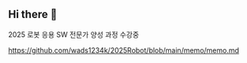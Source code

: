 ## Hi there 👋

2025 로봇 응용 SW 전문가 양성 과정 수강중 

https://github.com/wads1234k/2025Robot/blob/main/memo/memo.md


<!--
**wads1234k/wads1234k** is a ✨ _special_ ✨ repository because its `README.md` (this file) appears on your GitHub profile.

Here are some ideas to get you started:

- 🔭 I’m currently working on ...
- 🌱 I’m currently learning ...
- 👯 I’m looking to collaborate on ...
- 🤔 I’m looking for help with ...
- 💬 Ask me about ...
- 📫 How to reach me: ...
- 😄 Pronouns: ...
- ⚡ Fun fact: ...
-->
